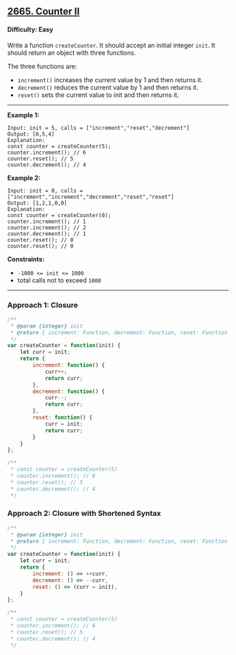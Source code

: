 ## [2665. Counter II](https://leetcode.com/problems/counter-ii/?utm_campaign=PostD3&utm_medium=Post&utm_source=Post&gio_link_id=xRxVYOXo)

#### Difficulty: Easy

Write a function ```createCounter```. It should accept an initial integer ```init```. It should return an object with three functions.

The three functions are:

- ```increment()``` increases the current value by 1 and then returns it.
- ```decrement()``` reduces the current value by 1 and then returns it.
- ```reset()``` sets the current value to init and then returns it.
 
---

__Example 1:__
```
Input: init = 5, calls = ["increment","reset","decrement"]
Output: [6,5,4]
Explanation:
const counter = createCounter(5);
counter.increment(); // 6
counter.reset(); // 5
counter.decrement(); // 4
```

__Example 2:__
```
Input: init = 0, calls = ["increment","increment","decrement","reset","reset"]
Output: [1,2,1,0,0]
Explanation:
const counter = createCounter(0);
counter.increment(); // 1
counter.increment(); // 2
counter.decrement(); // 1
counter.reset(); // 0
counter.reset(); // 0
```

__Constraints:__

- ```-1000 <= init <= 1000```
- total calls not to exceed ```1000```

---

### Approach 1: Closure

```JavaScript
/**
 * @param {integer} init
 * @return { increment: Function, decrement: Function, reset: Function }
 */
var createCounter = function(init) {
    let curr = init;
    return {
        increment: function() {
            curr++;
            return curr;
        },
        decrement: function() {
            curr--;
            return curr;
        },
        reset: function() {
            curr = init;
            return curr;
        }
    }
};

/**
 * const counter = createCounter(5)
 * counter.increment(); // 6
 * counter.reset(); // 5
 * counter.decrement(); // 4
 */
 ```
 
### Approach 2: Closure with Shortened Syntax
 
```JavaScript
/**
 * @param {integer} init
 * @return { increment: Function, decrement: Function, reset: Function }
 */
var createCounter = function(init) {
    let curr = init;
    return {
        increment: () => ++curr,
        decrement: () => --curr,
        reset: () => (curr = init),
    }
};

/**
 * const counter = createCounter(5)
 * counter.increment(); // 6
 * counter.reset(); // 5
 * counter.decrement(); // 4
 */
```

